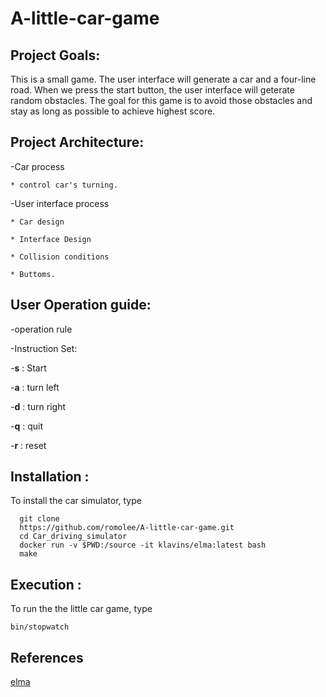 # A-little-car-game
## Project Goals:

This is a small game. The user interface will generate a car and a four-line road. When we press the start button, the user interface will geterate random obstacles. The goal for this game is to avoid those obstacles and stay as long as possible to achieve highest score.


## Project Architecture:
-Car process

    * control car's turning.
    
-User interface process

    * Car design
    
    * Interface Design
    
    * Collision conditions
    
    * Buttoms.


## User Operation guide:

-operation rule

-Instruction Set:

-**s** : Start

-**a** : turn left

-**d** : turn right

-**q** : quit

-**r** : reset

    
## Installation :

To install the car simulator, type
 ```
   git clone 
   https://github.com/romolee/A-little-car-game.git
   cd Car_driving_simulator
   docker run -v $PWD:/source -it klavins/elma:latest bash
   make
 ```

  
## Execution :

To run the the little car game, type

    bin/stopwatch


## References

[elma](https://github.com/klavinslab/elma)
